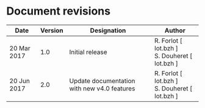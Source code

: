 Document revisions
==================

| Date        | Version | Designation                          | Author                  |
|-------------|---------|--------------------------------------|-------------------------|
| 20 Mar 2017 |   1.0   | Initial release                      | R. Forlot [ Iot.bzh ] <br/> S. Douheret [ Iot.bzh ] |
| 20 Jun 2017 |   2.0   | Update documentation with new v4.0 features | R. Forlot [ Iot.bzh ] <br/> S. Douheret [ Iot.bzh ] |
